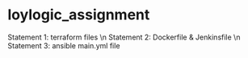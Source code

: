 # loylogic_assignment

Statement 1: terraform files \n
Statement 2: Dockerfile & Jenkinsfile \n
Statement 3: ansible main.yml file
